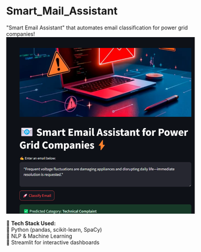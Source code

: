 # Smart_Mail_Assistant
"Smart Email Assistant" that automates email classification for power grid companies! <br>
![image alt](https://github.com/amolchaugule102/Smart_Mail_Assistant/blob/main/Screenshot%202025-03-16%20193525.png) <br>

🔧 **Tech Stack Used:** <br>
🔹 Python (pandas, scikit-learn, SpaCy) <br>
🔹 NLP & Machine Learning <br>
🔹 Streamlit for interactive dashboards <br>
